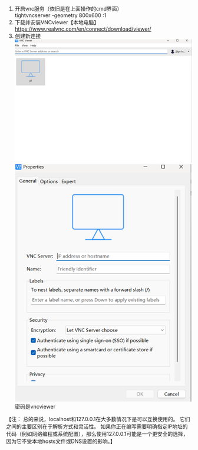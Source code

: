 1. 开启vnc服务（依旧是在上面操作的cmd界面）  
tightvncserver -geometry 800x600 :1
2. 下载并安装VNCviewer【本地电脑】
https://www.realvnc.com/en/connect/download/viewer/
3. 创建新连接
![vnc](./images/vnc.png)
![vnc](./images/vncnewer.png)
密码是vncviewer

【注：
总的来说，localhost和127.0.0.1在大多数情况下是可以互换使用的。 它们之间的主要区别在于解析方式和灵活性。 如果你正在编写需要明确指定IP地址的代码（例如网络编程或系统配置），那么使用127.0.0.1可能是一个更安全的选择，因为它不受本地hosts文件或DNS设置的影响。】